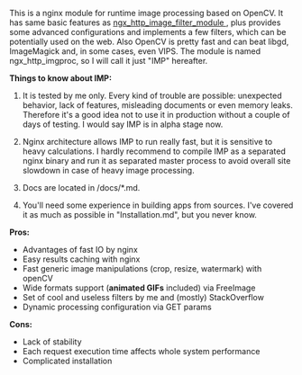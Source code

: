 This is a nginx module for runtime image processing based on OpenCV. It has same basic features as [ngx\_http\_image\_filter\_module
](http://nginx.org/en/docs/http/ngx\_http\_image\_filter\_module.html), plus provides some advanced configurations and implements a few filters, which can be potentially used on the web. Also OpenCV is pretty fast and can beat libgd, ImageMagick and, in some cases, even VIPS. The module is named ngx\_http\_imgproc, so I will call it just "IMP" hereafter.

**Things to know about IMP:**

1. It is tested by me only. Every kind of trouble are possible: unexpected behavior, lack of features, misleading documents or even memory leaks. Therefore it's a good idea not to use it in production without a couple of days of testing. I would say IMP is in alpha stage now.

2. Nginx architecture allows IMP to run really fast, but it is sensitive to heavy calculations. I hardly recommend to compile IMP as a separated nginx binary and run it as separated master process to avoid overall site slowdown in case of heavy image processing.

3. Docs are located in /docs/*.md.

4. You'll need some experience in building apps from sources. I've covered it as much as possible in "Installation.md", but you never know.

**Pros:**

- Advantages of fast IO by nginx
- Easy results caching with nginx
- Fast generic image manipulations (crop, resize, watermark) with openCV
- Wide formats support (**animated GIFs** included) via FreeImage
- Set of cool and useless filters by me and (mostly) StackOverflow
- Dynamic processing configuration via GET params

**Cons:**

- Lack of stability
- Each request execution time affects whole system performance
- Complicated installation

